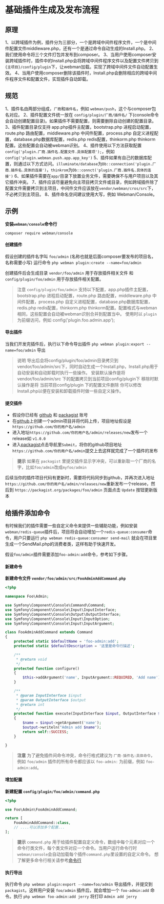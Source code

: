 # 基础插件生成及发布流程

## 原理
1、以跨域插件为例，插件分为三部分，一个是跨域中间件程序文件，一个是中间件配置文件middleware.php，还有一个是通过命令自动生成的Install.php。
2、我们使用命令将三个文件打包并发布到composer。
3、当用户使用composer安装跨域插件时，插件中的Install.php会将跨域中间件程序文件以及配置文件拷贝到`{主项目}/config/plugin`下，让webman加载。实现了跨域中间件文件自动配置生效。
4、当用户使用composer删除该插件时，Install.php会删除相应的跨域中间件程序文件和配置文件，实现插件自动卸载。

## 规范
1、插件名由两部分组成，`厂商`和`插件名`，例如 `webman/push`，这个与composer包名对应。
2、插件配置文件统一放在 `config/plugin/厂商/插件名/` 下(console命令会自动创建配置目录)。如果插件不需要配置，则需要删除自动创建的配置目录。
3、插件配置目录仅支持 app.php插件主配置，bootstrap.php 进程启动配置，route.php 路由配置，middleware.php 中间件配置，process.php 自定义进程配置，database.php数据库配置，redis.php redis配置，thinkorm.php thinkorm配置。这些配置会自动被webman识别。
4、插件使用以下方法获取配置`config('plugin.厂商.插件名.配置文件.具体配置项');`，例如`config('plugin.webman.push.app.app_key')`
5、插件如果有自己的数据库配置，则通过以下方式访问。`illuminate/database`为`Db::connection('plugin.厂商.插件名.具体的连接')`，`thinkrom`为`Db::connct('plugin.厂商.插件名.具体的连接')`
6、如果插件需要在`app/`目录下放置业务文件，需要确保不与用户项目以及其它插件冲突。
7、插件应该尽量避免向主项目拷贝文件或目录，例如跨域插件除了配置文件需要拷贝到主项目，中间件文件应该放在`vendor/webman/cros/src`下，不必拷贝到主项目。
8、插件命名空间建议使用大写，例如 Webman/Console。

## 示例

**安装`webman/console`命令行**

`composer require webman/console`

#### 创建插件

假设创建的插件名字叫 `foo/admin` (名称也就是后面composer要发布的项目名，名称需要小写)
运行命令
`php webman plugin:create --name=foo/admin`

创建插件后会生成目录 `vendor/foo/admin` 用于存放插件相关文件 和 `config/plugin/foo/admin` 用于存放插件相关配置。

> 注意
> `config/plugin/foo/admin` 支持以下配置，app.php插件主配置，bootstrap.php 进程启动配置，route.php 路由配置，middleware.php 中间件配置，process.php 自定义进程配置，database.php数据库配置，redis.php redis配置，thinkorm.php thinkorm配置。配置格式与webman相同，这些配置会自动被webman识别合并到配置当中。
使用时以 `plugin` 为前缀访问，例如 config('plugin.foo.admin.app');


#### 导出插件

当我们开发完插件后，执行以下命令导出插件
`php webman plugin:export --name=foo/admin`
导出

> 说明
> 导出后会将config/plugin/foo/admin目录拷贝到vendor/foo/admin/src下，同时自动生成一个Install.php，Install.php用于自动安装和自动卸载时执行一些操作。
> 安装默认操作是将 vendor/foo/admin/src 下的配置拷贝到当前项目config/plugin下
> 移除时默认操作是将 当前项目config/plugin 下的配置文件删除
> 你可以修改Install.php以便在安装和卸载插件时做一些自定义操作。

#### 提交插件
* 假设你已经有 [github](https://github.com) 和 [packagist](https://packagist.org) 账号
* 在[github](https://github.com)上创建一个admin项目并将代码上传，项目地址假设是 `https://github.com/你的用户名/admin`
* 进入地址`https://github.com/你的用户名/admin/releases/new`发布一个release如 `v1.0.0`
* 进入[packagist](https://packagist.org)点击导航里`Submit`，将你的github项目地址`https://github.com/你的用户名/admin`提交上去这样就完成了一个插件的发布

> **提示**
> 如果在 `packagist` 里提交插件显示字冲突，可以重新取一个厂商的名字，比如`foo/admin`改成`myfoo/admin`

后续当你的插件项目代码有更新时，需要将代码同步到github，并再次进入地址`https://github.com/你的用户名/admin/releases/new`重新发布一个release，然后到 `https://packagist.org/packages/foo/admin` 页面点击 `Update` 按钮更新版本

## 给插件添加命令
有时候我们的插件需要一些自定义命令来提供一些辅助功能，例如安装 `webman/redis-queue`插件后，项目将会自动增加一个`redis-queue:consumer`命令，用户只要运行 `php webman redis-queue:consumer send-mail` 就会在项目里生成一个SendMail.php的消费者类，这样有助于快速开发。

假设`foo/admin`插件需要添加`foo-admin:add`命令，参考如下步骤。 

#### 新建命令

**新建命令文件 `vendor/foo/admin/src/FooAdminAddCommand.php`**

```php
<?php

namespace Foo\Admin;

use Symfony\Component\Console\Command\Command;
use Symfony\Component\Console\Input\InputInterface;
use Symfony\Component\Console\Output\OutputInterface;
use Symfony\Component\Console\Input\InputOption;
use Symfony\Component\Console\Input\InputArgument;

class FooAdminAddCommand extends Command
{
    protected static $defaultName = 'foo-admin:add';
    protected static $defaultDescription = '这里是命令行描述';

    /**
     * @return void
     */
    protected function configure()
    {
        $this->addArgument('name', InputArgument::REQUIRED, 'Add name');
    }

    /**
     * @param InputInterface $input
     * @param OutputInterface $output
     * @return int
     */
    protected function execute(InputInterface $input, OutputInterface $output)
    {
        $name = $input->getArgument('name');
        $output->writeln("Admin add $name");
        return self::SUCCESS;
    }

}
```

> **注意**
> 为了避免插件间命令冲突，命令行格式建议为 `厂商-插件名:具体命令`，例如 `foo/admin` 插件的所有命令都应该以 `foo-admin:` 为前缀，例如 `foo-admin:add`。

#### 增加配置
**新建配置 `config/plugin/foo/admin/command.php`**
```php
<?php

use Foo\Admin\FooAdminAddCommand;

return [
    FooAdminAddCommand::class,
    // ....可以添加多个配置...
];
```

> **提示**
> `command.php` 用于给插件配置自定义命令，数组中每个元素对应一个命令行类文件，每个类文件对应一个命令。当用户运行命令行时`webman/console`会自动加载每个插件`command.php`里设置的自定义命令。 想了解更多命令行相关请参考[命令行](console.md)

#### 执行导出
执行命令 `php webman plugin:export --name=foo/admin` 导出插件，并提交到`packagist`。这样用户安装 `foo/admin` 插件后，就会增加一个 `foo-admin:add` 命令。执行 `php webman foo-admin:add jerry` 将打印 `Admin add jerry`
